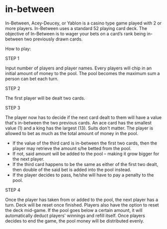 # in-between

In-Between, Acey-Deucey, or Yablon is a casino type game played with 2 or more players. In-Between uses a standard 52 playing card deck. 
The objective of In-Between is to wager your bets on a card’s rank being in-between two previously drawn cards.

How to play:

STEP 1

Input number of players and player names.
Every players will chip in an initial amount of money to the pool. The pool becomes the maximum sum a person can bet each turn.

STEP 2

The first player will be dealt two cards.

STEP 3

The player now has to decide if the next card dealt to them will have a value that's in-between the two previous cards. An ace card has the smallest value (1) and a king has the largest (13). Suits don't matter. 
The player is allowed to bet as much as the total amount of money in the pool. 
- If the value of the third card is in-between the first two cards, then the player may retrieve the amount s/he betted from the pool. 
- If not, said amount will be added to the pool – making it grow bigger for the next player.
- If the third card happens to be the same as either of the first two dealt, then double of the said bet is added into the pool instead.
- If the player decides to pass, he/she will have to pay a penalty to the pool.

STEP 4

Once the player has taken from or added to the pool, the next player has a turn. 
Deck will be reset once finished. Players also have the option to reset the deck mid-game.
If the pool goes below a certain amount, it will automatically deduct players' winnings and refill itself.
Once players decides to end the game, the pool money will be distributed evenly.
